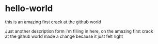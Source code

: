# hello-world

this is an amazing first crack at the github world

Just another description form i'm filling in here, on the amazing first crack at the github world
made a change because it just felt right
